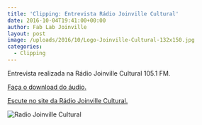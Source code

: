 ```yaml
---
title: 'Clipping: Entrevista Rádio Joinville Cultural'
date: 2016-10-04T19:41:00+00:00
author: Fab Lab Joinville
layout: post
image: /uploads/2016/10/Logo-Joinville-Cultural-132x150.jpg
categories:
  - Clipping
---
```

Entrevista realizada na Rádio Joinville Cultural 105.1 FM.

[Faça o download do áudio.](https://drive.google.com/open?id=0B-eZUi1eLioIcVhDY1RCdzkzQUE)

[Escute no site da Rádio Joinville Cultural.](https://radio.joinville.sc.gov.br/radio?filtrar=&keyword=fab+lab&filtro=Escolha+o+Per%C3%ADodo&categoria=)

![Radio Joinville Cultural]({{site.baseurl}}/uploads/2016/10/Logo-Joinville-Cultural-264x300.jpg)
